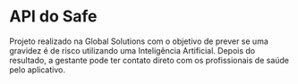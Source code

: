 # API do Safe

Projeto realizado na Global Solutions com o objetivo de prever se uma gravidez é de risco utilizando uma Inteligência Artificial.
Depois do resultado, a gestante pode ter contato direto com os profissionais de saúde pelo aplicativo.
